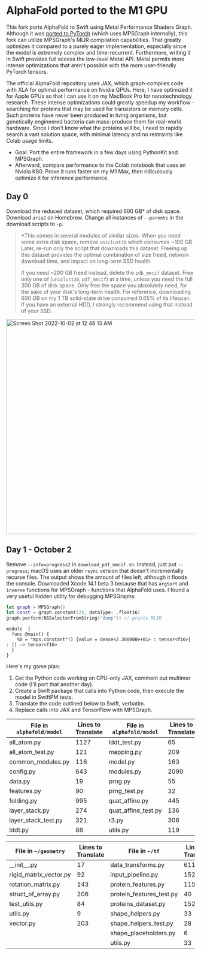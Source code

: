 # AlphaFold ported to the M1 GPU

This fork ports AlphaFold to Swift using Metal Performance Shaders Graph. Although it was [ported to PyTorch](https://github.com/lucidrains/alphafold2) (which uses MPSGraph internally), this fork can utilize MPSGraph's MLIR compilation capabilities. That greatly optimizes it compared to a purely eager implementation, especially since the model is extremely complex and time-recurrent. Furthermore, writing it in Swift provides full access the low-level Metal API. Metal permits more intense optimizations that aren't possible with the more user-friendly PyTorch tensors.

The official AlphaFold repository uses JAX, which graph-compiles code with XLA for optimal performance on Nvidia GPUs. Here, I have optimized it for Apple GPUs so that I can use it on my MacBook Pro for nanotechnology research. These intense optimizations could greatly speedup my workflow - searching for proteins that may be used for transistors or memory cells. Such proteins have never been produced in living organisms, but genetically engineered bacteria can mass-produce them for real-world hardware. Since I don't know what the proteins will be, I need to rapidly search a vast solution space, with minimal latency and no restraints like Colab usage limits.

- Goal: Port the entire framework in a few days using PythonKit and MPSGraph.
- Afterward, compare performance to the Colab notebook that uses an Nvidia K80. Prove it runs faster on my M1 Max, then ridiculously optimize it for inference performance.

## Day 0

Download the reduced dataset, which required 600 GB\* of disk space. Download `aria2` on Homebrew. Change all instances of `--parents` in the download scripts to `-p`.

> \*This comes in several modules of similar sizes. When you need some extra disk space, remove `uniclust30` which consumes ~100 GB. Later, re-run only the script that downloads this dataset. Freeing up this dataset provides the optimal combination of size freed, network download time, and impact on long-term SSD health.
>
> If you need ~200 GB freed instead, delete the `pdb_mmcif` dataset. Free only one of (`uniclust30`, `pdf_mmcif`) at a time, unless you need the full 300 GB of disk space. Only free the space you absolutely need, for the sake of your disk's long-term health. For reference, downloading 600 GB on my 1 TB solid-state drive consumed 0.05% of its lifespan. If you have an external HDD, I strongly recommend using that instead of your SSD.
 
<img width="573" alt="Screen Shot 2022-10-02 at 12 48 13 AM" src="https://user-images.githubusercontent.com/71743241/193465235-db592b58-e599-43ce-90ee-1e2a5a703f89.png">

## Day 1 - October 2

Remove `--info=progress2` in `download_pdf_mmcif.sh`. Instead, just put `--progress`; macOS uses an older `rsync` version that doesn't incrementally recurse files. The output shows the amount of files left, although it floods the console. Downloaded Xcode 14.1 beta 3 because that has `argSort` and `inverse` functions for MPSGraph - functions that AlphaFold uses. I found a very useful hidden utility for debugging MPSGraphs:

```swift
let graph = MPSGraph()
let const = graph.constant(23, dataType: .float16)
graph.perform(NSSelectorFromString("dump")) // prints MLIR
```
```mlir
module  {
  func @main() {
    %0 = "mps.constant"() {value = dense<2.300000e+01> : tensor<f16>} : () -> tensor<f16>
  }
}
```

Here's my game plan:

1) Get the Python code working on CPU-only JAX, comment out multimer code (I'll port that another day).
3) Create a Swift package that calls into Python code, then execute the model in SwiftPM tests.
4) Translate the code outlined below to Swift, verbatim.
5) Replace calls into JAX and TensorFlow with MPSGraph.

| File in `alphafold/model` | Lines to Translate | File in `alphafold/model` | Lines to Translate |
| ------------------------- | ------------------ | ------------------------- | ------------------ |
| all_atom.py               | 1127               | lddt_test.py              | 65                 |
| all_atom_test.py          | 121                | mapping.py                | 209                |
| common_modules.py         | 116                | model.py                  | 163                |
| config.py                 | 643                | modules.py                | 2090               |
| data.py                   | 19                 | prng.py                   | 55                 |
| features.py               | 90                 | prng_test.py              | 32                 |
| folding.py                | 995                | quat_affine.py            | 445                |
| layer_stack.py            | 274                | quat_affine_test.py       | 136                |
| layer_stack_test.py       | 321                | r3.py                     | 306                |
| lddt.py                   | 88                 | utils.py                  | 119                |

| File in `~/geometry`   | Lines to Translate | File in `~/tf`           | Lines to Translate |
| ---------------------- | ------------------ | ------------------------ | ------------------ |
| \_\_init\_\_.py        | 17                 | data_transforms.py       | 611                |
| rigid_matrix_vector.py | 92                 | input_pipeline.py        | 152                |
| rotation_matrix.py     | 143                | protein_features.py      | 115                |
| struct_of_array.py     | 206                | protein_features_test.py | 40                 |
| test_utils.py          | 84                 | proteins_dataset.py      | 152                |
| utils.py               | 9                  | shape_helpers.py         | 33                 |
| vector.py              | 203                | shape_helpers_test.py    | 28                 |
|                        |                    | shape_placeholders.py    | 6                  |
|                        |                    | utils.py                 | 33                 |
